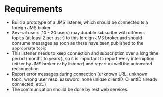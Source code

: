 # Requirements
- Build a prototype of a JMS listener, which should be connected to a foreign JMS broker
- Several users (10 - 20 users) may durable subscribe with different topics (at least 2 per user) to this foreign JMS broker and should consume messages as soon as these have been published to the appropriate topic
- This listener needs to keep connection and subscription over a long time period (months to years ), so it is important to report every interruption (either by JMS broker or by listener) and report as well the automated reconnection
- Report error messages during connection (unknown URL, unknown topic, wrong user resp. password, none unique clientID, ClientID already connected, etc..)
- The communication should be done by rest web services.
